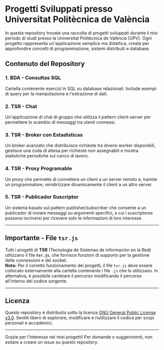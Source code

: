 # Progetti Sviluppati presso Universitat Politècnica de València

In questa repository trovate una raccolta di progetti sviluppati durante il mio periodo di studi presso la Universitat Politècnica de València (UPV). Ogni progetto rappresenta un'applicazione semplice ma didattica, creata per approfondire concetti di programmazione, sistemi distribuiti e database.

## Contenuto del Repository

### **1. BDA - Consultas SQL**
Cartella contenente esercizi in SQL su database relazionali. Include esempi di query per la manipolazione e l'estrazione di dati.

### **2. TSR - Chat**
Un'applicazione di chat di gruppo che utilizza il pattern client-server per permettere lo scambio di messaggi tra utenti connessi.

### **3. TSR - Broker con Estadísticas**
Un broker avanzato che distribuisce richieste tra diversi worker disponibili, gestisce una coda di attesa per richieste non assegnabili e mostra statistiche periodiche sul carico di lavoro.

### **4. TSR - Proxy Programable**
Un proxy che permette di connettere un client a un server remoto e, tramite un programmatore, reindirizzare dinamicamente il client a un altro server.

### **5. TSR - Publicador Suscriptor**
Un sistema basato sul pattern publisher/subscriber che consente a un publicador di inviare messaggi su argomenti specifici, a cui i suscriptores possono iscriversi per ricevere solo le informazioni di loro interesse.

---

## Importante - File `tsr.js`

Tutti i progetti di **TSR** (Tecnologìa de Sistemas de informaciòn en la Red) utilizzano il file **`tsr.js`**, che fornisce funzioni di supporto per la gestione delle connessioni e dei socket.  
**Nota:** Per il corretto funzionamento dei progetti, il file `tsr.js` deve essere collocato esternamente alla cartella contenente i file `.js` che lo utilizzano. In alternativa, è possibile cambiare il percorso modificando il percorso all'interno del codice sorgente.

---

## Licenza

Questo repository è distribuito sotto la licenza [GNU General Public License v3.0](LICENSE). Sentiti libero di esplorare, modificare e riutilizzare il codice per scopi personali e accademici.

---

Grazie per l'interesse nei miei progetti! Per domande o suggerimenti, non esitare a creare un issue su questo repository.
